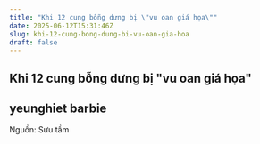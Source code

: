 ```yaml
---
title: "Khi 12 cung bỗng dưng bị \"vu oan giá họa\""
date: 2025-06-12T15:31:46Z
slug: khi-12-cung-bong-dung-bi-vu-oan-gia-hoa
draft: false
---
```


## Khi 12 cung bỗng dưng bị "vu oan giá họa"

## yeunghiet barbie

Nguồn: Sưu tầm